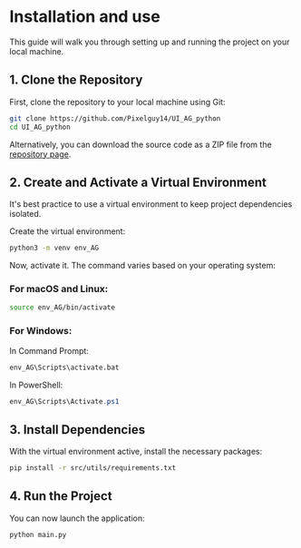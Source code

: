 # Installation and use

This guide will walk you through setting up and running the project on your local machine.

## 1. Clone the Repository

First, clone the repository to your local machine using Git:

```sh
git clone https://github.com/Pixelguy14/UI_AG_python
cd UI_AG_python
```

Alternatively, you can download the source code as a ZIP file from the [repository page](https://github.com/Pixelguy14/UI_AG_python).

## 2. Create and Activate a Virtual Environment

It's best practice to use a virtual environment to keep project dependencies isolated.

Create the virtual environment:
```sh
python3 -m venv env_AG
```

Now, activate it. The command varies based on your operating system:

### For macOS and Linux:
```sh
source env_AG/bin/activate
```

### For Windows:
In Command Prompt:
```cmd
env_AG\Scripts\activate.bat
```
In PowerShell:
```powershell
env_AG\Scripts\Activate.ps1
```

## 3. Install Dependencies

With the virtual environment active, install the necessary packages:
```sh
pip install -r src/utils/requirements.txt
```

## 4. Run the Project

You can now launch the application:
```sh
python main.py
```